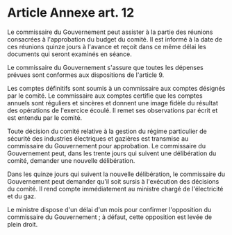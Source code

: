# Article Annexe art. 12

Le commissaire du Gouvernement peut assister à la partie des réunions consacrées à l'approbation du budget du comité. Il est informé à la date de ces réunions quinze jours à l'avance et reçoit dans ce même délai les documents qui seront examinés en séance.

Le commissaire du Gouvernement s'assure que toutes les dépenses prévues sont conformes aux dispositions de l'article 9.

Les comptes définitifs sont soumis à un commissaire aux comptes désignés par le comité. Le commissaire aux comptes certifie que les comptes annuels sont réguliers et sincères et donnent une image fidèle du résultat des opérations de l'exercice écoulé. Il remet ses observations par écrit et est entendu par le comité.

Toute décision du comité relative à la gestion du régime particulier de sécurité des industries électriques et gazières est transmise au commissaire du Gouvernement pour approbation. Le commissaire du Gouvernement peut, dans les trente jours qui suivent une délibération du comité, demander une nouvelle délibération.

Dans les quinze jours qui suivent la nouvelle délibération, le commissaire du Gouvernement peut demander qu'il soit sursis à l'exécution des décisions du comité. Il rend compte immédiatement au ministre chargé de l'électricité et du gaz.

Le ministre dispose d'un délai d'un mois pour confirmer l'opposition du commissaire du Gouvernement ; à défaut, cette opposition est levée de plein droit.
